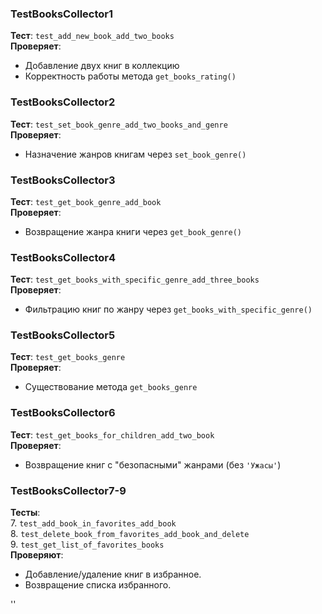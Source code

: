 
### **TestBooksCollector1**  
**Тест**: `test_add_new_book_add_two_books`  
**Проверяет**:  
- Добавление двух книг в коллекцию  
- Корректность работы метода `get_books_rating()`  

### **TestBooksCollector2**  
**Тест**: `test_set_book_genre_add_two_books_and_genre`  
**Проверяет**:  
- Назначение жанров книгам через `set_book_genre()`  

### **TestBooksCollector3**  
**Тест**: `test_get_book_genre_add_book`  
**Проверяет**:  
- Возвращение жанра книги через `get_book_genre()`  

### **TestBooksCollector4**  
**Тест**: `test_get_books_with_specific_genre_add_three_books`  
**Проверяет**:  
- Фильтрацию книг по жанру через `get_books_with_specific_genre()`  

### **TestBooksCollector5**  
**Тест**: `test_get_books_genre`  
**Проверяет**:  
- Существование метода `get_books_genre`  

### **TestBooksCollector6**  
**Тест**: `test_get_books_for_children_add_two_book`  
**Проверяет**:  
- Возвращение книг с "безопасными" жанрами (без `'Ужасы'`)  

### **TestBooksCollector7-9**  
**Тесты**:  
7. `test_add_book_in_favorites_add_book`  
8. `test_delete_book_from_favorites_add_book_and_delete`  
9. `test_get_list_of_favorites_books`  
**Проверяют**:  
- Добавление/удаление книг в избранное.  
- Возвращение списка избранного.  

''

